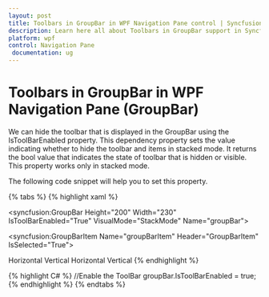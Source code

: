 ```yaml
---
layout: post
title: Toolbars in GroupBar in WPF Navigation Pane control | Syncfusion
description: Learn here all about Toolbars in GroupBar support in Syncfusion WPF Navigation Pane (GroupBar) control and more.
platform: wpf
control: Navigation Pane
 documentation: ug
---
```


# Toolbars in GroupBar in WPF Navigation Pane (GroupBar)

We can hide the toolbar that is displayed in the GroupBar using the IsToolBarEnabled property. This dependency property sets the value indicating whether to hide the toolbar and items in stacked mode. It returns the bool value that indicates the state of toolbar that is hidden or visible. This property works only in stacked mode. 

The following code snippet will help you to set this property.


{% tabs %}
{% highlight xaml %}
<!-- Adding GroupBar -->
<syncfusion:GroupBar Height="200" Width="230" IsToolBarEnabled="True" VisualMode="StackMode" Name="groupBar">
<!-- Adding GroupBarItem -->
<syncfusion:GroupBarItem Name="groupBarItem" Header="GroupBarItem" IsSelected="True">
  <!-- Adding content for GroupBar item using panel --> 
  <StackPanel Orientation="Vertical"> 
  <TextBlock Text="GroupBar Orientation" Margin="4,4,2,2"/>   
  <RadioButton IsChecked="True" Margin="4,2,2,2">Horizontal</RadioButton>
  <RadioButton Margin="4,2,2,2">Vertical</RadioButton> 
  <TextBlock Text="GroupView Orientation" Margin="4,4,2,2"/>   
  <RadioButton Margin="4,2,2,2">Horizontal</RadioButton>    
  <RadioButton IsChecked="True" Margin="4,2,2,2">Vertical</RadioButton> 
  </StackPanel></syncfusion:GroupBarItem>
  <!-- Adding GroupBarItem -->
  <syncfusion:GroupBarItem Name="groupBarItem1" HeaderImageSource="Label.gif" Header="General"> 
  <!-- Adding content for GroupBar item using GroupView -->
  <syncfusion:GroupView Name="groupView" IsListViewMode="True">  
  <syncfusion:GroupViewItem Text="List View"/>  
  <syncfusion:GroupViewItem Text="Show ContextMenu"/>  
  <syncfusion:GroupViewItem Text="Show ToolTip"/>  
  </syncfusion:GroupView>
  </syncfusion:GroupBarItem>
  </syncfusion:GroupBar>{% endhighlight %}

{% highlight C# %}
//Enable the ToolBar
groupBar.IsToolBarEnabled = true;
{% endhighlight %}
{% endtabs %}


